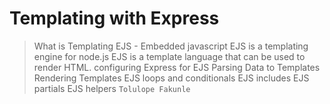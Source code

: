 # Templating with Express

> What is Templating
> EJS - Embedded javascript
> EJS is a templating engine for node.js
> EJS is a template language that can be used to render HTML.
> configuring Express for EJS
> Parsing Data to Templates
> Rendering Templates
> EJS loops and conditionals
> EJS includes
> EJS partials
> EJS helpers
> ```Tolulope Fakunle```